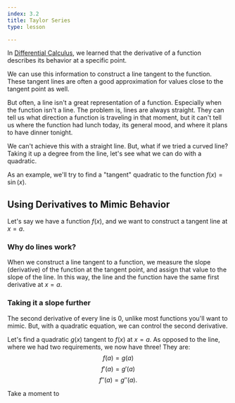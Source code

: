 ```yaml
---
index: 3.2
title: Taylor Series
type: lesson

---
```


In [Differential Calculus](/learn/calculus/differential), we learned that the derivative of a function describes its behavior at a specific point.

We can use this information to construct a line tangent to the function. These tangent lines are often a good approximation for values close to the tangent point as well.

But often, a line isn't a great representation of a function. Especially when the function isn't a line. The problem is, lines are always straight. They can tell us what direction a function is traveling in that moment, but it can't tell us where the function  had lunch today, its general mood, and where it plans to have dinner tonight.

We can't achieve this with a straight line. But, what if we tried a curved line? Taking it up a degree from the line, let's see what we can do with a quadratic.

As an example, we'll try to find a "tangent" quadratic to the  function $f(x) = \sin(x).$

## Using Derivatives to Mimic Behavior

Let's say we have a function $f(x)$, and we want to construct a tangent line at $x=a$.

### Why do lines work?
When we construct a line tangent to a function, we measure the slope (derivative) of the function at the tangent point, and assign that value to the slope of the line. In this way, the line and the function have the same first derivative at $x=a$.
### Taking it a slope further
The second derivative of every line is 0, unlike most functions you'll want to mimic. But, with a quadratic equation, we can control the second derivative.

Let's find a quadratic $g(x)$ tangent to $f(x)$ at $x=a$.
As opposed to the line, where we had two requirements, we now have three!
They are: 
$$f(a)=g(a)$$ $$f'(a)=g'(a)$$ $$f''(a)=g''(a).$$

Take a moment to 
<!--stackedit_data:
eyJoaXN0b3J5IjpbLTE4NzQ0ODk4NTQsNzM0MzI3MzQ5LC0xMD
I3NjY4NTksLTI0NTYyNjEwMCwtMTcwODI0MDAzOSw0ODc4NTk5
MTksMzY2ODMyMDc0LDY4Nzk0Njg5OCwxODI5OTk1MDEsMTgxMj
Q2MDAzNSwtMTE4NjgxOTUxMywtMTcxMzc0MDU2MSwtMTE3OTY0
OTczNywtMjcyNzg0ODk0LDExNzg4NTgyMSwtOTk1NjkyOTczLC
0xMTc0MTAwNjM1XX0=
-->